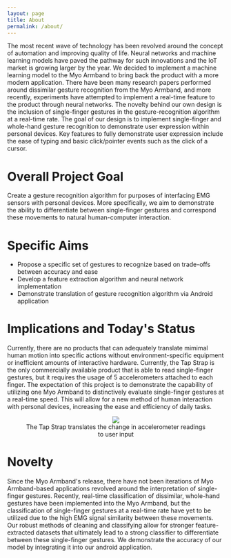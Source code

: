```yaml
---
layout: page
title: About
permalink: /about/
---
```


<html>
  <body>
    <p>The most recent wave of technology has been revolved around the concept of automation and improving quality of life. Neural networks and machine learning models have paved the pathway for such innovations and the IoT market is growing larger by the year. We decided to implement a machine learning model to the Myo Armband to bring back the product with a more modern application. There have been many research papers performed around dissimilar gesture recognition from the Myo Armband, and more recently, experiments have attempted to implement a real-time feature to the product through neural networks. The novelty behind our own design is the inclusion of single-finger gestures in the gesture-recognition algorithm at a real-time rate. The goal of our design is to implement single-finger and whole-hand gesture recognition to demonstrate user expression within personal devices. Key features to fully demonstrate user expression include the ease of typing and basic click/pointer events such as the click of a cursor.</p>
      <h1>Overall Project Goal</h1>
      <p>Create a gesture recognition algorithm for purposes of interfacing EMG sensors with personal devices. More specifically, we aim to demonstrate the ability to differentiate between single-finger gestures and correspond these movements to natural human-computer interaction.</p>
      <h1>Specific Aims</h1>
      <p><ul>
        <li>Propose a specific set of gestures to recognize based on trade-offs between accuracy and ease</li>
        <li>Develop a feature extraction algorithm and neural network implementation</li>
        <li>Demonstrate translation of gesture recognition algorithm via Android application</li>
      </ul></p>
      <h1>Implications and Today's Status</h1>
      <p>Currently, there are no products that can adequately translate mimimal human motion into specific actions without environment-specific equipment or inefficient amounts of interactive hardware. Currently, the Tap Strap is the only commercially available product that is able to read single-finger gestures, but it requires the usage of 5 accelerometers attached to each finger. The expectation of this project is to demonstrate the capability of utilizing one Myo Armband to distinctively evaluate single-finger gestures at a real-time speed. This will allow for a new method of human interaction with personal devices, increasing the ease and efficiency of daily tasks.</p>
      <center><figure>
          <img class = "size" src="https://cnet1.cbsistatic.com/img/00XQEmFzx7Xio51Kw8V0E4zo_oE=/2017/11/21/b97d2dc7-e471-47b8-a2e0-9091b2d26bcd/fl-tapkeyboard-cnetstill.jpg" style="max-width:50%;">
          <center><figcaption>The Tap Strap translates the change in accelerometer readings to user input</figcaption></center>
        </figure></center>
  <h1>Novelty</h1>
  <p>Since the Myo Armband's release, there have not been iterations of Myo Armband-based applications revolved around the interpretation of single-finger gestures. Recently, real-time classification of dissimilar, whole-hand gestures have been implemented into the Myo Armband, but the classification of single-finger gestures at a real-time rate have yet to be utilized due to the high EMG signal similarity between these movements. Our robust methods of cleaning and classifying allow for stronger feature-extracted datasets that ultimately lead to a strong classifier to differentiate between these single-finger gestures. We demonstrate the accuracy of our model by integrating it into our android application.</p>
  </body>
</html>
